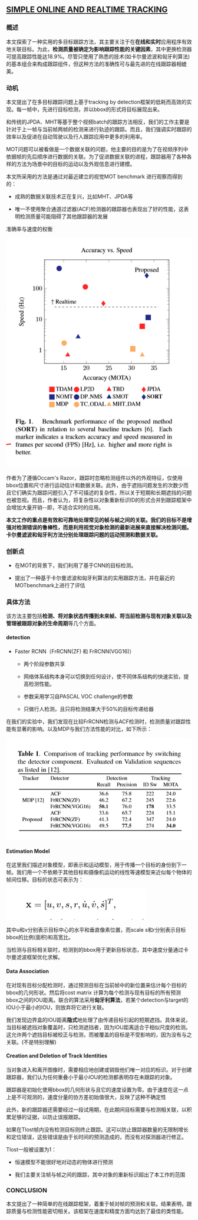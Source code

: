 ## [SIMPLE ONLINE AND REALTIME TRACKING](../目标检测/attachments/soft.pdf)


### 概述


本文探索了一种实用的多目标跟踪方法，其主要关注于在**在线和实时**应用程序有效地关联目标。为此，**检测质量被确定为影响跟踪性能的关键因素**，其中更换检测器可提高跟踪性能达18.9%。尽管只使用了熟悉的技术(如卡尔曼滤波和匈牙利算法)的基本组合来构成跟踪组件，但这种方法的准确性可与最先进的在线跟踪器相媲美。


### 动机


本文提出了在多目标跟踪问题上基于tracking by detection框架的低耗而高效的实现。每一帧中，先进行目标检测，并以bbox的形式将目标展现出来。

和传统的JPDA、MHT等基于整个视频batch的跟踪方法相反，我们的工作主要是针对于上一帧与当前帧两帧的检测来进行轨迹的跟踪。而且，我们强调实时跟踪的效率以及促进在自动驾驶以及行人跟踪应用中更多的利用率。

MOT问题可以被看做是一个数据关联的问题，他主要的目的是为了在视频序列中依据帧的先后顺序进行数据的关联。为了促进数据关联的进程，跟踪器用了各种各样的方法为场景中的目标的运动以及外观信息进行建模。

本文所采用的方法是通过对最近建立的视觉MOT benchmark 进行观察而得到的：

* 成熟的数据关联技术正在复兴，比如MHT、JPDA等

* 唯一不使用聚合通道过滤器(ACF)检测器的跟踪器也表现出了好的性能，这表明检测质量可能阻碍了其他跟踪器的发展

准确率与速度的权衡

![enter description here](./images/1588949042450.png)

作者为了遵循Occam's Razor，跟踪时忽略检测组件以外的外观特征，仅使用bbox位置和尺寸进行运动估计和数据关联。此外，由于遮挡问题发生的次数少而且它们确实为跟踪问题引入了不可描述的复杂性，所以关于短期和长期遮挡的问题也被忽视。而且，作者认为，将复杂性以对象重新标识ID的形式合并到跟踪框架中会增加大量开销--即，不适合实时的应用。

**本文工作的重点是有效和可靠地处理常见的帧与帧之间的关联。我们的目标不是增强对检测错误的鲁棒性，而是利用视觉对象检测的最新进展来直接解决检测问题。卡尔曼滤波和匈牙利方法分别处理跟踪问题的运动预测和数据关联。**


### 创新点


* 在MOT的背景下，我们利用了基于CNN的目标检测。

* 提出了一种基于卡尔曼滤波和匈牙利算法的实用跟踪方法，并在最近的MOTbenchmark上进行了评估


### 具体方法


该方法主要包括**检测、将对象状态传播到未来帧、将当前检测与现有对象关联以及管理被跟踪对象的生命周期**等几个方面。


#### detection


* Faster RCNN（FrRCNN(ZF) 和 FrRCNN(VGG16)）

	* 两个阶段参数共享

	* 网络体系结构本身可以切换到任何设计，使不同体系结构的快速实验，提高检测性能。

	* 参数采用学习自PASCAL VOC challenge的参数

	* 只做行人检测，且只将检测结果大于50%的目标传递给器


在我们的实验中，我们发现在比较FrRCNN检测与ACF检测时，检测质量对跟踪性能有显著的影响。以及MDP与我们方法性能的对比，如下所示：

![enter description here](./images/1589009688700.png)


#### Estimation Model


在这里我们描述对象模型，即表示和运动模型，用于传播一个目标的身份到下一帧。我们用一个不依赖于其他目标和摄像机运动的线性等速模型来近似每个物体的帧间位移。目标的状态可表示为：

![enter description here](./images/1589021618874.png)

其中u和v分别表示目标中心的水平和垂直像素位置，而scale s和r分别表示目标bbox的比例(面积)和高宽比。

当检测与目标相关联时，检测到的bbox用于更新目标状态，其中速度分量通过卡尔曼滤波框架优化求解。


#### Data Association


在对现有目标分配检测时，通过预测目标在当前帧中的新位置来估计每个目标的bbox的几何形状。然后将cost matrix 计算为每个检测与现有目标的所有预测bbox之间的IOU距离。联合的算法采用**匈牙利算法**，若某个detection与target的IOU小于最小的IOU，则放弃将它进行关联。

我们发现边界盒的IOU距离**隐式**地处理了由传递目标引起的短期遮挡。具体来说，当目标被遮挡对象覆盖时，只检测遮挡者，因为IOU距离适合于相似尺度的检测。这允许两个遮挡目标被校正与检测，而被覆盖的目标是不受影响的，因为没有与之关联。(不是特别理解)


#### Creation and Deletion of Track Identities


当对象进入和离开图像时，需要相应地创建或销毁他们唯一对应的标识。对于创建跟踪器，我们认为任何重叠小于最小IOU的检测都表明存在未跟踪的对象。

跟踪器是初始化使用bbox的几何形状与且它的速度设置为零。由于速度在这一点上是不可观测的，速度分量的协方差初始值很大，反映了这种不确定性	

此外，新的跟踪器还需要经过一段试用期，在此期间目标需要与检测相关联，以积累足够的证据，以防止误报跟踪。

如果在Tlost帧内没有检测目标则终止跟踪。这可以防止跟踪器数量的无限制增长和定位错误，这些错误是由于长时间的预测造成的，而没有对探测器进行修正。

Tlost一般被设置为1：

* 恒速模型不能很好地对动态的物体进行预测

* 我们主要关注帧与帧之间的跟踪，其中对象的重新标识超出了本工作的范围


### CONCLUSION


本文提出了一种简单的在线跟踪框架，着重于帧对帧的预测和关联。结果表明，跟踪质量与检测性能密切相关。该框架在速度和精度方面均达到了最佳的类性能。
